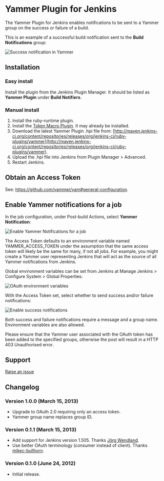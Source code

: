 # Yammer Plugin for Jenkins

The Yammer Plugin for Jenkins enables notifications to be sent to a Yammer group on the success or failure of a build.

This is an example of a successful build notification sent to the __Build Notifications__ group:

![Success notification in Yammer](https://github.com/mattriley/yammer-plugin-for-jenkins/raw/master/readme/success_notification_in_yammer.png)

## Installation

### Easy install

Install the plugin from the Jenkins Plugin Manager. It should be listed as __Yammer Plugin__ under __Build Notifiers__.

### Manual install

1. Install the ruby-runtime plugin.
2. Install the [Token Macro Plugin](https://wiki.jenkins-ci.org/display/JENKINS/Token+Macro+Plugin). It may already be installed.
3. Download the latest Yammer Plugin .hpi file from: [http://maven.jenkins-ci.org/content/repositories/releases/org/jenkins-ci/ruby-plugins/yammer](http://maven.jenkins-ci.org/content/repositories/releases/org/jenkins-ci/ruby-plugins/yammer).
4. Upload the .hpi file into Jenkins from Plugin Manager > Advanced.
5. Restart Jenkins.

## Obtain an Access Token

See: <https://github.com/yammer/yam#general-configuration>.

## Enable Yammer notifications for a job

In the job configuration, under Post-build Actions, select __Yammer Notification__:

![Enable Yammer Notifications for a job](https://github.com/mattriley/yammer-plugin-for-jenkins/raw/master/readme/enable_yammer_notifications_for_job.png)

The Access Token defaults to an environment variable named YAMMER_ACCESS_TOKEN under the assumption that the same access token will likely be the same for many, if not all jobs.
For example, you might create a Yammer user representing Jenkins that will act as the source of all Yammer notifications from Jenkins.

Global environment variables can be set from Jenkins at Manage Jenkins > Configure System > Global Properties:

![OAuth environment variables](https://github.com/mattriley/yammer-plugin-for-jenkins/raw/master/readme/oauth_environment_variables.png)

With the Access Token set, select whether to send success and/or failure notifications:

![Enable success notifications](https://github.com/mattriley/yammer-plugin-for-jenkins/raw/master/readme/enable_success_notifications.png)

Both success and failure notifications require a message and a group name. Environment variables are also allowed.

Please ensure that the Yammer user associated with the OAuth token has been added to the specified groups,
otherwise the post will result in a HTTP 403 Unauthorised error.

## Support

[Raise an issue](https://github.com/mattriley/yammer-plugin-for-jenkins/issues)

## Changelog

### Version 1.0.0 (March 15, 2013)

- Upgrade to OAuth 2.0 requiring only an access token.
- Yammer group name replaces group ID.

### Version 0.1.1 (March 15, 2013)

- Add support for Jenkins version 1.505. Thanks [Jörg Wendland](https://github.com/jwendland).
- Use better OAuth terminology (consumer instead of client). Thanks [mikec-bullhorn](https://github.com/mikec-bullhorn).

### Version 0.1.0 (June 24, 2012)

- Initial release.